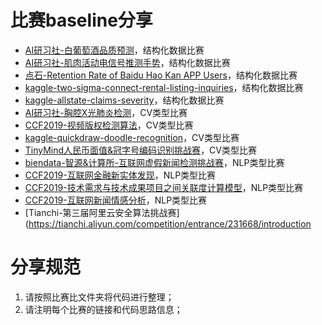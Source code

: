 # 比赛baseline分享

- [AI研习社-白葡萄酒品质预测](https://god.yanxishe.com/15)，结构化数据比赛
- [AI研习社-肌肉活动电信号推测手势](https://god.yanxishe.com/14)，结构化数据比赛
- [点石-Retention Rate of Baidu Hao Kan APP Users](https://dianshi.baidu.com/competition/24/rule)，结构化数据比赛
- [kaggle-two-sigma-connect-rental-listing-inquiries](https://www.kaggle.com/c/two-sigma-connect-rental-listing-inquiries/data)，结构化数据比赛
- [kaggle-allstate-claims-severity](https://www.kaggle.com/c/allstate-claims-severity/data)，结构化数据比赛
- [AI研习社-胸腔X光肺炎检测](https://god.yanxishe.com/13)，CV类型比赛
- [CCF2019-视频版权检测算法](https://www.datafountain.cn/competitions/354/)，CV类型比赛
- [kaggle-quickdraw-doodle-recognition](https://www.kaggle.com/c/quickdraw-doodle-recognition)，CV类型比赛
- [TinyMind人民币面值&冠字号编码识别挑战赛](https://www.tinymind.cn/competitions/47)，CV类型比赛
- [biendata-智源&计算所-互联网虚假新闻检测挑战赛](https://www.biendata.com/competition/falsenews/)，NLP类型比赛
- [CCF2019-互联网金融新实体发现](https://www.datafountain.cn/competitions/361)，NLP类型比赛
- [CCF2019-技术需求与技术成果项目之间关联度计算模型](https://www.datafountain.cn/competitions/359)，NLP类型比赛
- [CCF2019-互联网新闻情感分析](https://www.datafountain.cn/competitions/350)，NLP类型比赛
- [Tianchi-第三届阿里云安全算法挑战赛](https://tianchi.aliyun.com/competition/entrance/231668/introduction


# 分享规范

1. 请按照比赛比文件夹将代码进行整理；
2. 请注明每个比赛的链接和代码思路信息；

